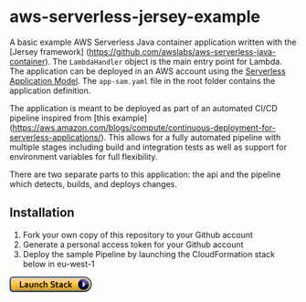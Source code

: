 # aws-serverless-jersey-example
A basic example AWS Serverless Java container application written with the [Jersey framework] (https://github.com/awslabs/aws-serverless-java-container). The `LambdaHandler` object is the main entry point for Lambda. The application can be deployed in an AWS account using the [Serverless Application Model](https://github.com/awslabs/serverless-application-model). The `app-sam.yaml` file in the root folder contains the application definition.

The application is meant to be deployed as part of an automated CI/CD pipeline inspired from [this example] (https://aws.amazon.com/blogs/compute/continuous-deployment-for-serverless-applications/). This allows for a fully automated pipeline with multiple stages including build and integration tests as well as support for environment variables for full flexibility.

There are two separate parts to this application: the api and the pipeline which detects, builds, and deploys changes.

## Installation

1. Fork your own copy of this repository to your Github account
2. Generate a personal access token for your Github account
3. Deploy the sample Pipeline by launching the CloudFormation stack below in eu-west-1

[![cloudformation-launch-stack](images/cloudformation-launch-stack.png)](https://console.aws.amazon.com/cloudformation/home?region=eu-west-1#/stacks/new?stackName=PetStoreDemo&templateURL=https://s3.amazonaws.com/borjeson-public/serverless-pipeline.yaml)
